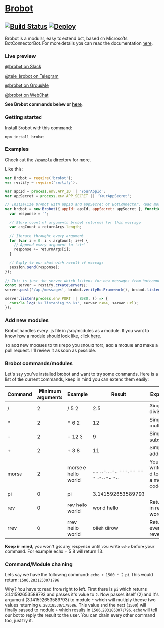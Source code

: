 


# [Brobot](https://knock-in.github.io/brobot)
[![Build Status](https://travis-ci.org/knock-in/brobot.svg?branch=development)](https://travis-ci.org/knock-in/brobot) [![Deploy](https://www.herokucdn.com/deploy/button.svg)](https://heroku.com/deploy?template=https://github.com/knock-in/brobot/tree/master)
---

Brobot is a modular, easy to extend bot, based on Microsofts BotConnectorBot. For more details you can read the documentation [here](http://knock-in.github.io/brobot).

### Live preview
[@brobot on Slack](https://slack.com/oauth/authorize?scope=incoming-webhook,bot&client_id=31074109043.31129660737&redirect_uri=https%3a%2f%2fslack.botframework.com%2fHome%2fauth&state=brobot)

[@tele_brobot on Telegram](https://telegram.me/tele_brobot)

[@brobot on GroupMe](https://groupme.botframework.com/?botId=brobot)

[@brobot on WebChat](https://webchat.botframework.com/embed/brobot?s=obSPJv6ZvGY.cwA.7-M.MoqOAFyt2tL0yvHx3F8hjJAR7AaIasHdwc1lfpD2fsA)

**See Brobot commands below or [here](http://knock-in.github.io/brobot/#toc5__anchor).**


### Getting started

Install Brobot with this command:

`npm install brobot`

### Examples

Check out the `/example` directory for more.

Like this:

```javascript
var Brobot = require('brobot');
var restify = require('restify');

var appId = process.env.APP_ID || 'YourAppId';
var appSecret = process.env.APP_SECRET || 'YourAppSecret';

// Initialize brobot with appId and appSecret of BotConnector. Read more: http://docs.botframework.com/connector/getstarted/#navtitle
var brobot = new Brobot({ appId: appId, appSecret: appSecret }, function(session, returnArgs) {
  var response = '';

  // Store count of arguments brobot returned for this message
  var argCount = returnArgs.length;

  // Iterate throught every argument
  for (var i = 0; i < argCount; i++) {
    // Append every argument to 'str'
    response += returnArgs[i];
  }

  // Reply to our chat with result of message
  session.send(response);
});

// This is just the server which listens for new messages from botconnector
const server = restify.createServer();
server.post('/api/messages', brobot.verifyBotFramework(), brobot.listen());

server.listen(process.env.PORT || 8080, () => {
  console.log('%s listening to %s', server.name, server.url);
});
```

### Add new modules

Brobot handles every .js file in /src/modules as a module. If you want to know how a module should look like, click [here](http://knock-in.github.io/brobot/docco/exampleModule.html).

To add new modules to this repo you should fork, add a module and make a pull request. I'll review it as soon as possible.

### Brobot commands/modules

Let's say you've installed brobot and want to try some commands.
Here is a list of the current commands, keep in mind you can extend them easily:

| Command | Minimum arguments | Example             | Result                                   | Explaination                                       |
|---------|-------------------|---------------------|------------------------------------------|----------------------------------------------------|
| /       | 2                 | / 5 2               | 2.5                                      | Simple division                                    |
| *       | 2                 | * 6 2               | 12                                       | Simple multiplication                              |
| -       | 2                 | - 12 3              | 9                                        | Simple substraction                                |
| +       | 2                 | + 3 8               | 11                                       | Simple addition                                    |
| morse   | 2                 | morse e hello world | .... . .-.. .-.. ---.-- --- .-. .-.. -.. | You can also write morse d to decrypt a morse code |
| pi      | 0                 | pi                  | 3.141592653589793                        |                                                    |
| rev     | 0                 | rev hello world     | world hello                              | Returns input in reversed word order               |
| rrev    | 0                 | rrev hello world    | olleh dlrow                              | Returns every word reversed                        |

**Keep in mind**, you won't get any response until you write `echo` before your command. For example echo + 5 8 will return 13.

### Command/Module chaining

Lets say we have the following command: `echo + 1500 * 2 pi`
This would return: `1506.2831853071796`

Why? You have to read from right to left. First there is `pi` which returns 3.141592653589793 and passes it's value to `2`.
Now passes itself (2) and it's argument (3.141592653589793) to module `*` which will multiply theese two values returning `6.283185307179586`.
This value and the next (`1500`) will finally passed to module `+` which results in `1506.2831853071796`.
`echo` will tell our bot to reply the result to the user. You can chain every other command too, just try it.